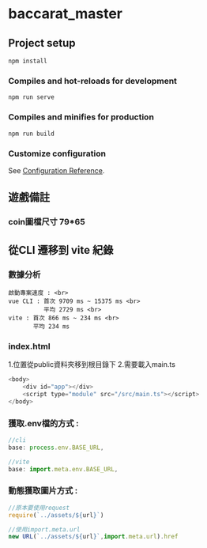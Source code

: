 # baccarat_master

## Project setup
```
npm install
```

### Compiles and hot-reloads for development
```
npm run serve
```

### Compiles and minifies for production
```
npm run build
```

### Customize configuration
See [Configuration Reference](https://cli.vuejs.org/config/).

## 遊戲備註
### coin圖檔尺寸 79*65

## 從CLI 遷移到 vite 紀錄
### 數據分析
```
啟動專案速度 : <br>
vue CLI : 首次 9709 ms ~ 15375 ms <br>
          平均 2729 ms <br>
vite : 首次 866 ms ~ 234 ms <br>
       平均 234 ms
```
### index.html
1.位置從public資料夾移到根目錄下
2.需要載入main.ts
```javascript
<body>
    <div id="app"></div>
    <script type="module" src="/src/main.ts"></script>
</body>
```
### 獲取.env檔的方式 : 
```javascript
//cli
base: process.env.BASE_URL,

//vite
base: import.meta.env.BASE_URL,
```

### 動態獲取圖片方式 : 
```javascript
//原本要使用request
require(`../assets/${url}`)

//使用import.meta.url
new URL(`../assets/${url}`,import.meta.url).href
```
